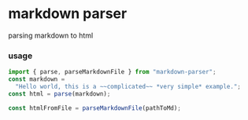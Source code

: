 # markdown parser

parsing markdown to html

### usage

```js
import { parse, parseMarkdownFile } from "markdown-parser";
const markdown =
  "Hello world, this is a ~~complicated~~ *very simple* example.";
const html = parse(markdown);

const htmlFromFile = parseMarkdownFile(pathToMd);
```
